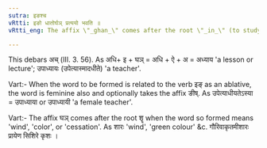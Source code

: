 ```yaml
---
sutra: इङश्च
vRtti: इङो धातोर्घञ् प्रत्ययो भवति ॥
vRtti_eng: The affix \"_ghan_\" comes after the root \"_in_\" (to study).

---
```

This debars अच् (III. 3. 56). As अधि+ इ + घञ् = अधि + ऐ + अ = अध्याय 'a lesson or lecture'; उपाध्यायः (उपेत्यास्मादधीते) 'a teacher'.

Vart:- When the word to be formed is related to the verb इङ् as an ablative, the word is feminine also and optionally takes the affix ङीष्. As उपेत्याधीयतेऽस्या = उपाध्याया or उपाध्यायी 'a female teacher'.

Vart:- The affix घञ् comes after the root शॄ when the word so formed means 'wind', 'color', or 'cessation'. As शारः 'wind', 'green colour' &c. गौरिवाकृतमीशारः प्रायेण सिशिरे कृशः ।